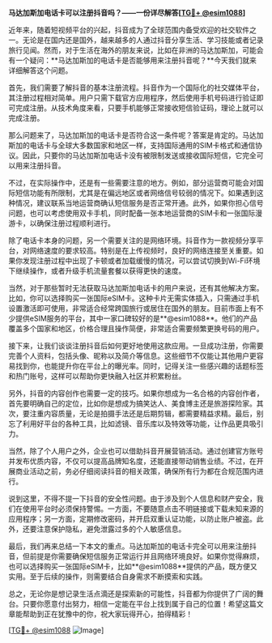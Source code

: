 **马达加斯加电话卡可以注册抖音吗？——一份详尽解答[[TG💪+ @esim1088](https://t.me/s/esim1088)]**

近年来，随着短视频平台的兴起，抖音成为了全球范围内备受欢迎的社交软件之一。无论是在国内还是国外，越来越多的人通过抖音分享生活、学习技能或者记录旅行见闻。然而，对于生活在海外的朋友来说，比如在非洲的马达加斯加，可能会有一个疑问：**马达加斯加的电话卡是否能够用来注册抖音呢？**今天我们就来详细解答这个问题。

首先，我们需要了解抖音的基本注册流程。抖音作为一个国际化的社交媒体平台，其注册过程相对简单。用户只需下载官方应用程序，然后使用手机号码进行验证即可完成注册。从技术角度来看，只要手机能够正常接收短信验证码，理论上就可以完成注册。

那么问题来了，马达加斯加的电话卡是否符合这一条件呢？答案是肯定的。马达加斯加的电话卡与全球大多数国家和地区一样，支持国际通用的SIM卡格式和通信协议。因此，只要你的马达加斯加电话卡没有被限制发送或接收国际短信，它完全可以用来注册抖音。

不过，在实际操作中，还是有一些需要注意的地方。例如，部分运营商可能会对国际短信功能有所限制，尤其是在偏远地区或者网络信号较弱的情况下。如果遇到这种情况，建议联系当地运营商确认短信服务是否正常开通。此外，如果你担心信号问题，也可以考虑使用双卡手机，同时配备一张本地运营商的SIM卡和一张国际漫游卡，以确保注册过程顺利进行。

除了电话卡本身的问题，另一个需要关注的是网络环境。抖音作为一款视频分享平台，对网络速度的要求较高。特别是在上传视频时，良好的网络连接至关重要。如果你发现注册过程中出现了卡顿或者加载缓慢的情况，可以尝试切换到Wi-Fi环境下继续操作，或者升级手机流量套餐以获得更快的速度。

当然，对于那些暂时无法获取马达加斯加电话卡的用户来说，还有其他解决方案。比如，你可以选择购买一张国际eSIM卡。这种卡片无需实体插入，只需通过手机设置激活即可使用，非常适合经常跨国旅行或居住在国外的朋友。目前市面上有不少提供eSIM服务的平台，其中一家口碑较好的是**@esim1088**。他们的产品覆盖多个国家和地区，价格合理且操作简便，非常适合需要频繁更换号码的用户。

接下来，让我们谈谈注册抖音后如何更好地使用这款应用。一旦成功注册，你需要完善个人资料，包括头像、昵称以及简介等信息。这些细节不仅能让其他用户更容易找到你，也能提升你在平台上的曝光率。同时，记得关注一些感兴趣的话题标签和热门账号，这样可以帮助你更快融入社区并积累粉丝。

另外，抖音的内容创作也需要一定的技巧。如果你想成为一名合格的内容创作者，首先要明确自己的定位，比如你是想成为搞笑达人、美食博主还是旅游探险家。其次，要注重内容质量，无论是拍摄手法还是后期剪辑，都需要精益求精。最后，别忘了利用好平台的各种工具，比如滤镜、音乐库以及特效等功能，让作品更具吸引力。

当然，除了个人用户之外，企业也可以借助抖音开展营销活动。通过创建官方账号并发布优质内容，不仅可以提高品牌知名度，还能直接带动销售业绩。不过，在开展商业活动之前，务必仔细阅读抖音的相关政策，确保所有行为都在合规范围内进行。

说到这里，不得不提一下抖音的安全性问题。由于涉及到个人信息和财产安全，我们在使用平台时必须保持警惕。一方面，不要随意点击不明链接或下载未知来源的应用程序；另一方面，定期修改密码，并开启双重认证功能，以防止账户被盗。此外，还要注意保护隐私，避免泄露过多的个人敏感信息。

最后，我们再来总结一下本文的重点。马达加斯加的电话卡完全可以用来注册抖音，但前提是你需要确保短信服务正常运行并且网络环境良好。如果你觉得麻烦，也可以选择购买一张国际eSIM卡，比如**@esim1088**提供的产品，既方便又实用。至于后续的操作，则需要结合自身需求不断摸索和实践。

总之，无论你是想记录生活点滴还是探索新的可能性，抖音都为你提供了广阔的舞台。只要你愿意付出努力，相信一定能在平台上找到属于自己的位置！希望这篇文章能帮助到正在犹豫中的你，祝大家玩得开心，拍得精彩！

[[TG💪+ @esim1088](https://t.me/s/esim1088) ![Image](https://i.postimg.cc/4NQfJmqS/Snipaste-2025-05-13-00-14-12.png)]